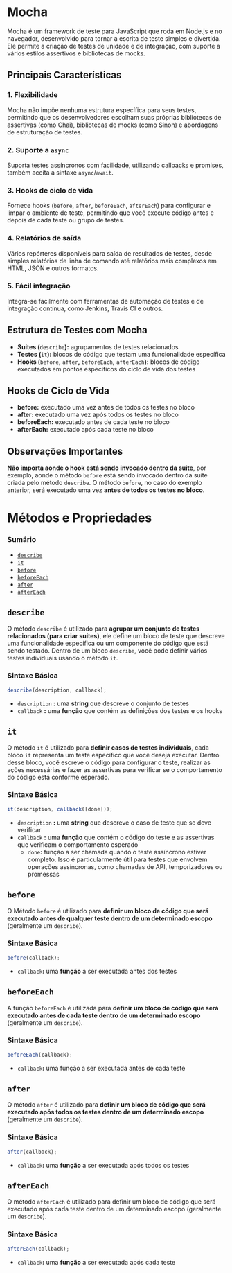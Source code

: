 # Mocha

Mocha é um framework de teste para JavaScript que roda em Node.js e no navegador, desenvolvido para tornar a escrita de teste simples e divertida. Ele permite a criação de testes de unidade e de integração, com suporte a vários estilos assertivos e bibliotecas de mocks.

## Principais Características

### 1. Flexibilidade

Mocha não impõe nenhuma estrutura específica para seus testes, permitindo que os desenvolvedores escolham suas próprias bibliotecas de assertivas (como Chai), bibliotecas de mocks (como Sinon) e abordagens de estruturação de testes.

### 2. Suporte a `async`

Suporta testes assíncronos com facilidade, utilizando callbacks e promises, também aceita a sintaxe `async`/`await`.

### 3. Hooks de ciclo de vida

Fornece hooks (`before`, `after`, `beforeEach`, `afterEach`) para configurar e limpar o ambiente de teste, permitindo que você execute código antes e depois de cada teste ou grupo de testes.

### 4. Relatórios de saída

Vários repórteres disponíveis para saída de resultados de testes, desde simples relatórios de linha de comando até relatórios mais complexos em HTML, JSON e outros formatos.

### 5. Fácil integração

Integra-se facilmente com ferramentas de automação de testes e de integração contínua, como Jenkins, Travis CI e outros.

## Estrutura de Testes com Mocha

- **Suites (**`describe`**):** agrupamentos de testes relacionados
- **Testes (**`it`**):** blocos de código que testam uma funcionalidade específica
- **Hooks (**`before`**,** `after`**,** `beforeEach`**,** `afterEach`**):** blocos de código executados em pontos específicos do ciclo de vida dos testes

## Hooks de Ciclo de Vida

- **before:** executado uma vez antes de todos os testes no bloco
- **after:** executado uma vez após todos os testes no bloco
- **beforeEach:** executado antes de cada teste no bloco
- **afterEach:** executado após cada teste no bloco

## Observações Importantes

**Não importa aonde o hook está sendo invocado dentro da suite**, por exemplo, aonde o método `before` está sendo invocado dentro da suite criada pelo método `describe`. O método `before`, no caso do exemplo anterior, será executado uma vez **antes de todos os testes no bloco**.

# Métodos e Propriedades

### Sumário

- [`describe`](#describe)
- [`it`](#it)
- [`before`](#before)
- [`beforeEach`](#beforeeach)
- [`after`](#after)
- [`afterEach`](#aftereach)

## <a id="describe">`describe`</a>

O método `describe` é utilizado para **agrupar um conjunto de testes relacionados (para criar suites)**, ele define um bloco de teste que descreve uma funcionalidade específica ou um componente do código que está sendo testado. Dentro de um bloco `describe`, você pode definir vários testes individuais usando o método `it`.

### Sintaxe Básica

```JavaScript
describe(description, callback);
```

- `description` **:** uma **string** que descreve o conjunto de testes
- `callback` **:** uma **função** que contém as definições dos testes e os hooks

## <a id="it">`it`</a>

O método `it` é utilizado para **definir casos de testes individuais**, cada bloco `it` representa um teste específico que você deseja executar. Dentro desse bloco, você escreve o código para configurar o teste, realizar as ações necessárias e fazer as assertivas para verificar se o comportamento do código está conforme esperado.

### Sintaxe Básica

```JavaScript
it(description, callback([done]));
```

- `description` **:** uma **string** que descreve o caso de teste que se deve verificar
- `callback` **:** uma **função** que contém o código do teste e as assertivas que verificam o comportamento esperado
    + `done`**:** função a ser chamada quando o teste assíncrono estiver completo. Isso é particularmente útil para testes que envolvem operações assíncronas, como chamadas de API, temporizadores ou promessas

## <a id="before">`before`</a>

O Método `before` é utilizado para **definir um bloco de código que será executado antes de qualquer teste dentro de um determinado escopo** (geralmente um `describe`).

### Sintaxe Básica

```JavaScript
before(callback);
```

- `callback`**:** uma **função** a ser executada antes dos testes

## <a id="beforeeach">`beforeEach`</a>

A função `beforeEach` é utilizada para **definir um bloco de código que será executado antes de cada teste dentro de um determinado escopo** (geralmente um `describe`).

### Sintaxe Básica

```JavaScript
beforeEach(callback);
```

- `callback`**:** uma função a ser executada antes de cada teste

## <a id="after">`after`</a>

O método `after` é utilizado para **definir um bloco de código que será executado após todos os testes dentro de um determinado escopo** (geralmente um `describe`).

### Sintaxe Básica

```JavaScript
after(callback);
```

- `callback`**:** uma **função** a ser executada após todos os testes

## <a id="aftereach">`afterEach`</a>

O método `afterEach` é utilizado para definir um bloco de código que será executado após cada teste dentro de um determinado escopo (geralmente um `describe`).

### Sintaxe Básica

```JavaScript
afterEach(callback);
```

- `callback`**:** uma **função** a ser executada após cada teste